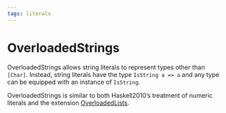 ```yaml
---
tags: literals
---
```


# OverloadedStrings

OverloadedStrings allows string literals to represent types other than `[Char]`.
Instead, string literals have the type `IsString a => a` and any type can be
equipped with an instance of `IsString`.

OverloadedStrings is similar to both Haskell2010’s treatment of numeric literals
and the extension [OverloadedLists]().
